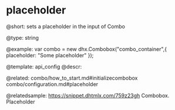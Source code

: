placeholder
=============

@short: 
sets a placeholder in the input of Combo




@type: string

@example: 
var combo = new dhx.Combobox("combo_container",{
    placeholder: "Some placeholder"
});


@template:	api_config
@descr: 


@related: combo/how_to_start.md#initializecombobox
combo/configuration.md#placeholder

@relatedsample: https://snippet.dhtmlx.com/759z23gh	Combobox. Placeholder